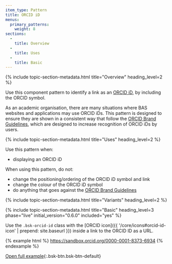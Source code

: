 ```yaml
---
item_type: Pattern
title: ORCID iD
menus:
  primary_patterns:
    weight: 8
sections:
  -
    title: Overview
  -
    title: Uses
  -
    title: Basic
---
```


{% include topic-section-metadata.html
  title="Overview"
  heading_level=2
%}

Use this component pattern to identify a link as an [ORCID iD](https://orcid.org), by including the ORCID symbol.

As an academic organisation, there are many situations where BAS websites and applications may use ORCID iDs. This
pattern is designed to ensure they are shown in a consistent way that follow the
[ORCID Brand Guidelines](https://orcid.org/trademark-and-id-display-guidelines), which are designed to increase
recognition of ORCID iDs by users.

{% include topic-section-metadata.html
  title="Uses"
  heading_level=2
%}

Use this pattern when:

* displaying an ORCID iD

When using this pattern, do not:

* change the positioning/ordering of the ORCID iD symbol and link
* change the colour of the ORCID iD symbol
* do anything that goes against the [ORCID Brand Guidelines](https://orcid.org/trademark-and-id-display-guidelines)

{% include topic-section-metadata.html
  title="Variants"
  heading_level=2
%}

{% include topic-section-metadata.html
  title="Basic"
  heading_level=3
  phase="live"
  initial_version="0.6.0"
  included="yes"
%}

Use the `.bsk-orcid-id` class with the [ORCID icon]({{ '/core/icons#orcid-id-icon' | prepend: site.baseurl }}) inside
a link to the ORCID ID as a URL.

{% example html %}
<a href="https://sandbox.orcid.org/0000-0001-8373-6934">
    <i class="fab fa-orcid bsk-orcid-id"></i>
    https://sandbox.orcid.org/0000-0001-8373-6934
</a>
{% endexample %}

[Open full example](https://style-kit-testbed.web.bas.ac.uk/master/p/0019--orcid-id.html){:.bsk-btn.bsk-btn-default}
